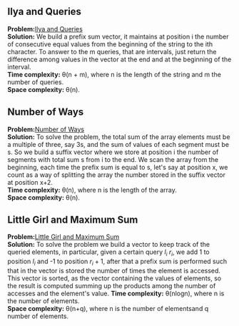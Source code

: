 ## Ilya and Queries
**Problem:**[Ilya and Queries](http://codeforces.com/problemset/problem/313/B?locale=en) \
**Solution:** We build a prefix sum vector, it maintains at position i the number of consecutive equal values 
from the beginning of the string to the ith character. To answer to the m queries, that are intervals, 
just return the difference among values in the vector at the end and at the beginning of the interval.\
**Time complexity:** &theta;(n + m), where n is the length of the string and m the number of queries.\
**Space complexity:** &theta;(n).

## Number of Ways
**Problem:**[Number of Ways](http://codeforces.com/problemset/problem/466/C?locale=en) \
**Solution:** To solve the problem, the total sum of the array elements must be a multiple of three, say 3s, and the sum of values of
each segment must be s. So we build a suffix vector where we store at position i the number of segments with total sum s from i to the end.
We scan the array from the beginning, each time the prefix sum is equal to s, let's say at position x, we count as a way of splitting the array
the number stored in the suffix vector at position x+2.\
**Time complexity:** &theta;(n), where n is the length of the array. \
**Space complexity:** &theta;(n).

## Little Girl and Maximum Sum
**Problem:**[Little Girl and Maximum Sum](http://codeforces.com/problemset/problem/276/C?locale=en) \
**Solution:** To solve the problem we build a vector to keep track of the queried elements, in particular, given a certain query $l_i$ $r_i$, we add 1 to position $l_i$ and -1 to position $r_i+1$, after that a prefix sum is performed such that in the vector is stored the number of times the element is accessed.
This vector is sorted, as the vector containing the values of elements, so the result is computed summing up the products among the number of accesses and the element's value.
**Time complexity:** &theta;(nlogn),  where n is the number of elements. \
**Space complexity:** &theta;(n+q),  where n is the number of elementsand q number of elements.